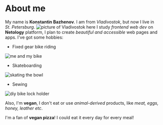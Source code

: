 # About me
My name is **Konstantin Bazhenov**. I am from *Vladivostok*, but now I live in *St. Petersburg*.
![picture of Vladivostok here](https://upload.wikimedia.org/wikipedia/commons/thumb/2/2e/Zolotoy_bridge%2C_Golden_Bridge_%2822076779162%29.jpg/1920px-Zolotoy_bridge%2C_Golden_Bridge_%2822076779162%29.jpg)
I study *frontend web dev* on **Netology** platform, I plan to create *beautiful and accessible* web pages and apps.
I've got some hobbies: 

 - Fixed gear bike riding

![me and my bike](https://i.postimg.cc/SRXfTLt7/photo-2023-08-08-16-32-43.jpg)
 - Skateboarding 
 
![skating the bowl](https://i.postimg.cc/fbrGJCXY/photo-2023-08-22-08-15-13.jpg)
 - Sewing 
 
![diy bike lock holder](https://i.postimg.cc/ZKwVbR6d/photo-2023-08-22-08-17-46.jpg)

Also, I'm **vegan**, I don't eat or use *animal-derived* products, like *meat, eggs, honey, leather etc*.

I'm a fan of **vegan pizza**! I could eat it every day for every meal!
